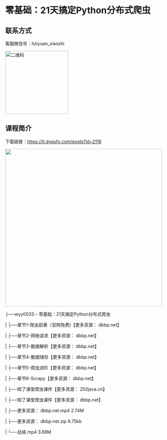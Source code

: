 # 零基础：21天搞定Python分布式爬虫

## 联系方式

客服微信号：itziyuan_xiaozhi

<img src="https://ziyuanyun.oss-cn-guangzhou.aliyuncs.com/common/20240614073449/666b82192834a.jpg" width="200" height="200" alt="二维码">

## 课程简介

下载链接：https://it.dyqufx.com/posts?id=2116

<img src="https://ziyuanyun.oss-cn-guangzhou.aliyuncs.com/yun/20240515183652/6644904495619.jpg" width="500" alt="">

  ├──wyy0033 &#8211; 零基础：21天搞定Python分布式爬虫

 | ├──章节1-爬虫前奏（官网免费)【更多资源： dbbp.net】

 | ├──章节2-网络请求【更多资源： dbbp.net】

 | ├──章节3-数据解析【更多资源： dbbp.net】

 | ├──章节4-数据储存【更多资源： dbbp.net】

 | ├──章节5-爬虫进阶【更多资源： dbbp.net】

 | ├──章节6-Scrapy【更多资源： dbbp.net】

 | ├──知了课堂爬虫课件【更多资源： 250java.cn】

 | ├──知了课堂爬虫课件【更多资源： dbbp.net】

 | ├──更多资源： dbbp.net.mp4 2.74M

 | ├──更多资源： dbbp.net.zip 9.75kb

 | └──总结.mp4 3.68M

  